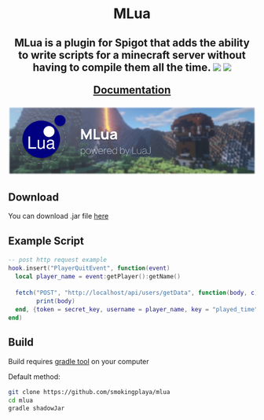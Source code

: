 <h1 align="center">MLua</h1>
<h2 align="center">
MLua is a plugin for Spigot that adds the ability to write scripts for a minecraft server without having to compile them all the time.

<img src="https://img.shields.io/badge/Java Powered-ED8B00?style=for-the-badge&logo=openjdk&logoColor=white">
<img src="https://img.shields.io/badge/Lua-2C2D72?style=for-the-badge&logo=lua&logoColor=white">

[Documentation](DOCS.md)
</h2>

![header](https://raw.githubusercontent.com/smokingplaya/mlua/main/hat.png)

## Download
You can download .jar file [here](https://github.com/smokingplaya/mlua/releases/tag/1.4)

## Example Script
```lua
-- post http request example
hook.insert("PlayerQuitEvent", function(event)
  local player_name = event:getPlayer():getName()

  fetch("POST", "http://localhost/api/users/getData", function(body, c)
        print(body)
  end, {token = secret_key, username = player_name, key = "played_time"})
end)
```

## Build
Build requires [gradle tool](https://gradle.org/) on your computer

Default method:
```bash
git clone https://github.com/smokingplaya/mlua
cd mlua
gradle shadowJar
```